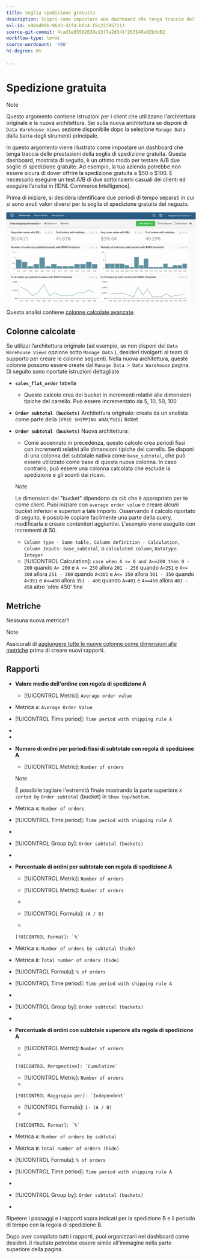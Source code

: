 ```yaml
---
title: Soglia spedizione gratuita
description: Scopri come impostare una dashboard che tenga traccia delle prestazioni della soglia di spedizione gratuita.
exl-id: a90ad89b-96d3-41f4-bfc4-f8c223957113
source-git-commit: 4cad1e05502630e13f7a2d341f263140a02b3d82
workflow-type: tm+mt
source-wordcount: '490'
ht-degree: 0%

---
```


# Spedizione gratuita

>[!NOTE]
>
>Questo argomento contiene istruzioni per i client che utilizzano l&#39;architettura originale e la nuova architettura. Sei sulla nuova architettura se disponi di `Data Warehouse Views` sezione disponibile dopo la selezione `Manage Data` dalla barra degli strumenti principale.

In questo argomento viene illustrato come impostare un dashboard che tenga traccia delle prestazioni della soglia di spedizione gratuita. Questa dashboard, mostrata di seguito, è un ottimo modo per testare A/B due soglie di spedizione gratuite. Ad esempio, la tua azienda potrebbe non essere sicura di dover offrire la spedizione gratuita a $50 o $100. È necessario eseguire un test A/B di due sottoinsiemi casuali dei clienti ed eseguire l’analisi in [!DNL Commerce Intelligence].

Prima di iniziare, si desidera identificare due periodi di tempo separati in cui si sono avuti valori diversi per la soglia di spedizione gratuita del negozio.

![](../../assets/free_shipping_threshold.png)

Questa analisi contiene [colonne calcolate avanzate](../data-warehouse-mgr/adv-calc-columns.md).

## Colonne calcolate

Se utilizzi l’architettura originale (ad esempio, se non disponi del `Data Warehouse Views` opzione sotto `Manage Data` ), desideri rivolgerti al team di supporto per creare le colonne seguenti. Nella nuova architettura, queste colonne possono essere create dal `Manage Data > Data Warehouse` pagina. Di seguito sono riportate istruzioni dettagliate.

* **`sales_flat_order`** tabella
   * Questo calcolo crea dei bucket in incrementi relativi alle dimensioni tipiche del carrello. Può essere incrementato da 5, 10, 50, 100

* **`Order subtotal (buckets)`** Architettura originale: creata da un analista come parte della `[FREE SHIPPING ANALYSIS]` ticket
* **`Order subtotal (buckets)`** Nuova architettura:
   * Come accennato in precedenza, questo calcolo crea periodi fissi con incrementi relativi alle dimensioni tipiche del carrello. Se disponi di una colonna del subtotale nativa come `base_subtotal`, che può essere utilizzato come base di questa nuova colonna. In caso contrario, può essere una colonna calcolata che esclude la spedizione e gli sconti dai ricavi.
   >[!NOTE]
   >
   >Le dimensioni del &quot;bucket&quot; dipendono da ciò che è appropriato per te come client. Puoi iniziare con `average order value` e creare alcuni bucket inferiori e superiori a tale importo. Osservando il calcolo riportato di seguito, è possibile copiare facilmente una parte della query, modificarla e creare contenitori aggiuntivi. L&#39;esempio viene eseguito con incrementi di 50.

   * `Column type - Same table, Column definition - Calculation, Column Inputs-` `base_subtotal`, o `calculated column`, `Datatype`: `Integer`
   * [!UICONTROL Calculation]: `case when A >= 0 and A<=200 then 0 - 200`
quando `A< 200` e `A <= 250` allora `201 - 250`
quando `A<251` e `A<= 300` allora `251 - 300`
quando `A<301` e `A<= 350` allora `301 - 350`
quando `A<351` e `A<=400` allora `351 - 400`
quando `A<401` e `A<=450` allora `401 - 450`
altro &#39;oltre 450&#39; fine



## Metriche

Nessuna nuova metrica!!!

>[!NOTE]
>
>Assicurati di [aggiungere tutte le nuove colonne come dimensioni alle metriche](../data-warehouse-mgr/manage-data-dimensions-metrics.md) prima di creare nuovi rapporti.

## Rapporti

* **Valore medio dell&#39;ordine con regola di spedizione A**
   * [!UICONTROL Metric]: `Average order value`

* Metrica `A`: `Average Order Value`
* [!UICONTROL Time period]: `Time period with shipping rule A`
* 
   [!UICONTROL Interval]: `None`
* 

   [!UICONTROL Chart Type]: `Scalar`

* **Numero di ordini per periodi fissi di subtotale con regola di spedizione A**
   * [!UICONTROL Metric]: `Number of orders`

   >[!NOTE]
   >
   >È possibile tagliare l&#39;estremità finale mostrando la parte superiore `X` `sorted by` `Order subtotal` (bucket) in `Show top/bottom`.

* Metrica `A`: `Number of orders`
* [!UICONTROL Time period]: `Time period with shipping rule A`
* 
   [!UICONTROL Interval]: `None`
* [!UICONTROL Group by]: `Order subtotal (buckets)`
* 

   [!UICONTROL Chart Type]: `Column`

* **Percentuale di ordini per subtotale con regola di spedizione A**
   * [!UICONTROL Metric]: `Number of orders`

   * [!UICONTROL Metric]: `Number of orders`
   * 
      [!UICONTROL Raggruppa per]: `Independent`
   * [!UICONTROL Formula]: `(A / B)`
   * 

      [!UICONTROL Format]: `%`

* Metrica `A`: `Number of orders by subtotal (hide)`
* Metrica `B`: `Total number of orders (hide)`
* [!UICONTROL Formula]: `% of orders`
* [!UICONTROL Time period]: `Time period with shipping rule A`
* 
   [!UICONTROL Interval]: `None`
* [!UICONTROL Group by]: `Order subtotal (buckets)`
* 

   [!UICONTROL Chart Type]: `Line`

* **Percentuale di ordini con subtotale superiore alla regola di spedizione A**
   * [!UICONTROL Metric]: `Number of orders`
   * 

      [!UICONTROL Perspective]: `Cumulative`

   * [!UICONTROL Metric]: `Number of orders`
   * 

      [!UICONTROL Raggruppa per]: `Independent`

   * [!UICONTROL Formula]: `1- (A / B)`
   * 

      [!UICONTROL Format]: `%`

* Metrica `A`: `Number of orders by subtotal`
* Metrica `B`: `Total number of orders (hide)`
* [!UICONTROL Formula]: `% of orders`
* [!UICONTROL Time period]: `Time period with shipping rule A`
* 
   [!UICONTROL Interval]: `None`
* [!UICONTROL Group by]: `Order subtotal (buckets)`
* 

   [!UICONTROL Chart Type]: `Line`


Ripetere i passaggi e i rapporti sopra indicati per la spedizione B e il periodo di tempo con la regola di spedizione B.

Dopo aver compilato tutti i rapporti, puoi organizzarli nel dashboard come desideri. Il risultato potrebbe essere simile all’immagine nella parte superiore della pagina.
